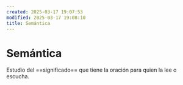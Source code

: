 ```yaml
---
created: 2025-03-17 19:07:53
modified: 2025-03-17 19:08:10
title: Semántica
---
```


# Semántica

Estudio del ==significado== que tiene la oración para quien la lee o escucha.
